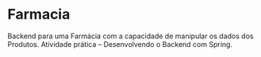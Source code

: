 # Farmacia
Backend para uma Farmácia com a capacidade de manipular os dados dos Produtos. Atividade prática – Desenvolvendo o Backend com Spring.
